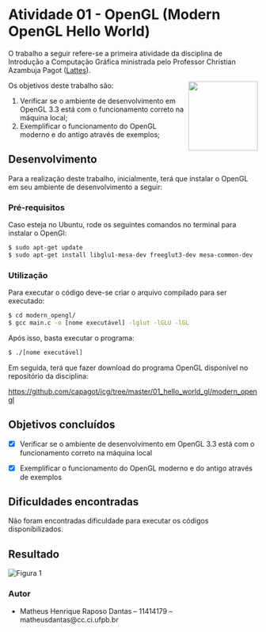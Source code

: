 # Atividade 01 - OpenGL (Modern OpenGL Hello World)

O trabalho a seguir refere-se a primeira atividade da disciplina de Introdução a Computação Gráfica ministrada pelo Professor Christian Azambuja Pagot ([Lattes](http://lattes.cnpq.br/4353928200012173)). 

[<img src="https://rawgit.com/eug/awesome-opengl/master/opengl-logo.svg" align="right" width="140">](https://www.opengl.org)

Os objetivos deste trabalho são:

<ol>
    <li>Verificar se o ambiente de desenvolvimento em OpenGL 3.3 está com o funcionamento correto na máquina local;</li>
    <li>Exemplificar o funcionamento do OpenGL moderno e do antigo através de exemplos;</li>
</ol>

## Desenvolvimento

Para a realização deste trabalho, inicialmente, terá que instalar o OpenGL em seu ambiente de desenvolvimento a seguir:

### Pré-requisitos

Caso esteja no Ubuntu, rode os seguintes comandos no terminal para instalar o OpenGl:

```sh
$ sudo apt-get update
$ sudo apt-get install libglu1-mesa-dev freeglut3-dev mesa-common-dev
```

### Utilização

Para executar o código deve-se criar o arquivo compilado para ser executado:

```sh
$ cd modern_opengl/
$ gcc main.c -o [nome executável] -lglut -lGLU -lGL
```

Após isso, basta executar o programa:
```sh
$ ./[nome executável]
```

Em seguida, terá que fazer download do programa OpenGL disponível no repositório da disciplina:

https://github.com/capagot/icg/tree/master/01_hello_world_gl/modern_opengl


## Objetivos concluídos

- [x] Verificar se o ambiente de desenvolvimento em OpenGL 3.3 está com o funcionamento correto na máquina local

- [x] Exemplificar o funcionamento do OpenGL moderno e do antigo através de exemplos

## Dificuldades encontradas

Não foram encontradas dificuldade para executar os códigos disponibilizados.

## Resultado

![Figura 1](https://github.com/matheusdantascc/ICG/blob/master/act01_hello_world_opengl/img/modern-opengl.png)

### Autor
<ul>
    <li>Matheus Henrique Raposo Dantas – 11414179 – matheusdantas@cc.ci.ufpb.br</li>
</ul>